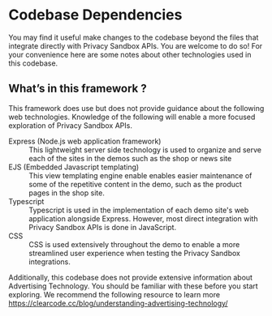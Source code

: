 # Codebase Dependencies

You may find it useful make changes to the codebase beyond the files that integrate directly with Privacy Sandbox APIs. You are welcome to do so! For
your convenience here are some notes about other technologies used in this codebase.

## What’s in this framework ?

This framework does use but does not provide guidance about the following web technologies. Knowledge of the following will enable a more focused
exploration of Privacy Sandbox APIs.

<dl>
  <dt>Express (Node.js web application framework)</dt>
  <dd>This lightweight server side technology is used to organize and serve each of the sites in the demos such as the shop or news site</dd>
  <dt>EJS (Embedded Javascript templating)</dt>
  <dd>This view templating engine enable enables easier maintenance of some of the repetitive content in the demo, such as the product pages in the shop site.</dd>
  <dt>Typescript</dt>
  <dd>Typescript is used in the implementation of each demo site's web application alongside Express. However, most direct integration with Privacy Sandbox APIs is done in JavaScript.</dd>
  <dt>CSS</dt>
  <dd>CSS is used extensively throughout the demo to enable a more streamlined user experience when testing the Privacy Sandbox integrations.</dd>
</dl>

Additionally, this codebase does not provide extensive information about Advertising Technology. You should be familiar with these before you start
exploring. We recommend the following resource to learn more https://clearcode.cc/blog/understanding-advertising-technology/
